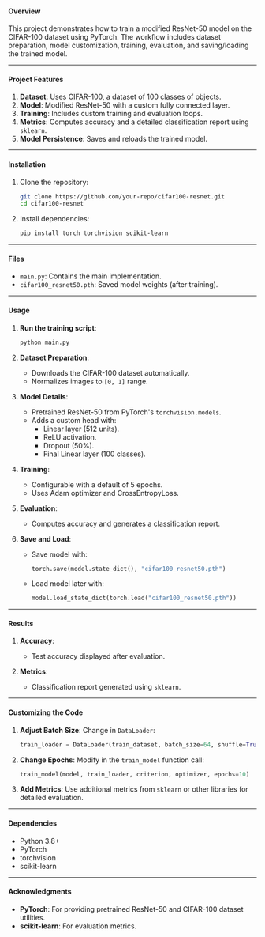 

#### **Overview**
This project demonstrates how to train a modified ResNet-50 model on the CIFAR-100 dataset using PyTorch. The workflow includes dataset preparation, model customization, training, evaluation, and saving/loading the trained model.

---

#### **Project Features**
1. **Dataset**: Uses CIFAR-100, a dataset of 100 classes of objects.
2. **Model**: Modified ResNet-50 with a custom fully connected layer.
3. **Training**: Includes custom training and evaluation loops.
4. **Metrics**: Computes accuracy and a detailed classification report using `sklearn`.
5. **Model Persistence**: Saves and reloads the trained model.

---

#### **Installation**

1. Clone the repository:
   ```bash
   git clone https://github.com/your-repo/cifar100-resnet.git
   cd cifar100-resnet
   ```

2. Install dependencies:
   ```bash
   pip install torch torchvision scikit-learn
   ```

---

#### **Files**

- `main.py`: Contains the main implementation.
- `cifar100_resnet50.pth`: Saved model weights (after training).

---

#### **Usage**

1. **Run the training script**:
   ```bash
   python main.py
   ```

2. **Dataset Preparation**:
   - Downloads the CIFAR-100 dataset automatically.
   - Normalizes images to `[0, 1]` range.

3. **Model Details**:
   - Pretrained ResNet-50 from PyTorch's `torchvision.models`.
   - Adds a custom head with:
     - Linear layer (512 units).
     - ReLU activation.
     - Dropout (50%).
     - Final Linear layer (100 classes).

4. **Training**:
   - Configurable with a default of 5 epochs.
   - Uses Adam optimizer and CrossEntropyLoss.

5. **Evaluation**:
   - Computes accuracy and generates a classification report.

6. **Save and Load**:
   - Save model with:
     ```python
     torch.save(model.state_dict(), "cifar100_resnet50.pth")
     ```
   - Load model later with:
     ```python
     model.load_state_dict(torch.load("cifar100_resnet50.pth"))
     ```

---

#### **Results**
1. **Accuracy**:
   - Test accuracy displayed after evaluation.

2. **Metrics**:
   - Classification report generated using `sklearn`.

---

#### **Customizing the Code**

1. **Adjust Batch Size**:
   Change in `DataLoader`:
   ```python
   train_loader = DataLoader(train_dataset, batch_size=64, shuffle=True)
   ```

2. **Change Epochs**:
   Modify in the `train_model` function call:
   ```python
   train_model(model, train_loader, criterion, optimizer, epochs=10)
   ```

3. **Add Metrics**:
   Use additional metrics from `sklearn` or other libraries for detailed evaluation.

---

#### **Dependencies**
- Python 3.8+
- PyTorch
- torchvision
- scikit-learn

---

#### **Acknowledgments**
- **PyTorch**: For providing pretrained ResNet-50 and CIFAR-100 dataset utilities.
- **scikit-learn**: For evaluation metrics.
